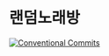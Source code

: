 # 랜덤노래방

[![Conventional Commits](https://img.shields.io/badge/Conventional%20Commits-1.0.0-yellow.svg)](https://conventionalcommits.org)
